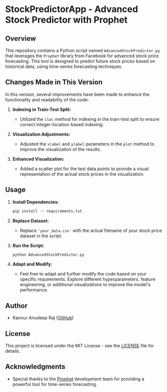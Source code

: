 # StockPredictorApp - Advanced Stock Predictor with Prophet

## Overview

This repository contains a Python script named `AdvancedStockPredictor.py` that leverages the `Prophet` library from Facebook for advanced stock price forecasting. This tool is designed to predict future stock prices based on historical data, using time-series forecasting techniques.

## Changes Made in This Version

In this version, several improvements have been made to enhance the functionality and readability of the code:

1. **Indexing in Train-Test Split:**
   - Utilized the `iloc` method for indexing in the train-test split to ensure correct integer-location-based indexing.

2. **Visualization Adjustments:**
   - Adjusted the `xlabel` and `ylabel` parameters in the `plot` method to improve the visualization of the results.

3. **Enhanced Visualization:**
   - Added a scatter plot for the test data points to provide a visual representation of the actual stock prices in the visualization.

## Usage

1. **Install Dependencies:**
   ```bash
   pip install -r requirements.txt
   ```

2. **Replace Dataset:**
   - Replace `'your_data.csv'` with the actual filename of your stock price dataset in the script.

3. **Run the Script:**
   ```bash
   python AdvancedStockPredictor.py
   ```

4. **Adapt and Modify:**
   - Feel free to adapt and further modify the code based on your specific requirements. Explore different hyperparameters, feature engineering, or additional visualizations to improve the model's performance.

## Author

- Kannur Anudeep Raj ([GitHub](https://github.com/KannurAnudeepRaj))

## License

This project is licensed under the MIT License - see the [LICENSE](LICENSE) file for details.

## Acknowledgments

- Special thanks to the [Prophet](https://facebook.github.io/prophet/) development team for providing a powerful tool for time-series forecasting.
